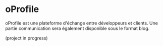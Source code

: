 # oProfile


oProfile est une plateforme d'échange entre développeurs et clients. Une partie communication sera également disponible sous le format blog.

(project in progress)



